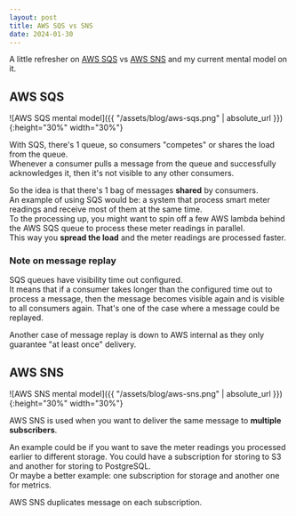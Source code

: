 ```yaml
---
layout: post
title: AWS SQS vs SNS
date: 2024-01-30
---
```


A little refresher on [AWS SQS](https://aws.amazon.com/sqs/) vs [AWS SNS](https://aws.amazon.com/sns/) and my current mental model on it.

## AWS SQS

![AWS SQS mental model]({{ "/assets/blog/aws-sqs.png" | absolute_url }}){:height="30%" width="30%"}

With SQS, there's 1 queue, so consumers "competes" or shares the load from the queue.  
Whenever a consumer pulls a message from the queue and successfully acknowledges it, then it's not visible to any other consumers.

So the idea is that there's 1 bag of messages **shared** by consumers.  
An example of using SQS would be: a system that process smart meter readings and receive most of them at the same time.  
To the processing up, you might want to spin off a few AWS lambda behind the AWS SQS queue to process these meter readings in parallel.  
This way you **spread the load** and the meter readings are processed faster.

### Note on message replay

SQS queues have visibility time out configured.  
It means that if a consumer takes longer than the configured time out to process a message, then the message becomes visible again and is visible to all consumers again.
That's one of the case where a message could be replayed.

Another case of message replay is down to AWS internal as they only guarantee "at least once" delivery.

## AWS SNS

![AWS SNS mental model]({{ "/assets/blog/aws-sns.png" | absolute_url }}){:height="30%" width="30%"}

AWS SNS is used when you want to deliver the same message to **multiple subscribers**.

An example could be if you want to save the meter readings you processed earlier to different storage. You could have a subscription for storing to S3 and another for storing to PostgreSQL.  
Or maybe a better example: one subscription for storage and another one for metrics.

AWS SNS duplicates message on each subscription.
